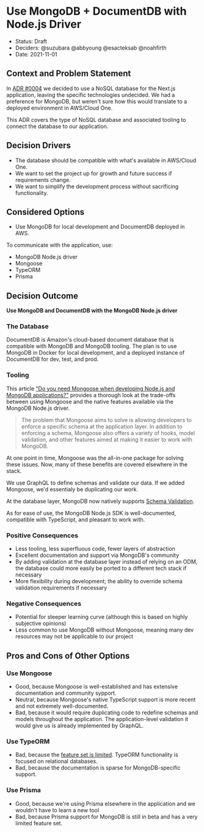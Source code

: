 # Use MongoDB + DocumentDB with Node.js Driver

- Status: Draft
- Deciders: @suzubara @abbyoung @esacteksab @noahfirth
- Date: 2021-11-01

## Context and Problem Statement

In [ADR #0004](https://github.com/USSF-ORBIT/ussf-portal/blob/main/docs/adr/0004-nosql-for-nexjs.md) we decided to use a NoSQL database for the Next.js application, leaving the specific technologies undecided. We had a preference for MongoDB, but weren't sure how this would translate to a deployed environment in AWS/Cloud One.

This ADR covers the type of NoSQL database and associated tooling to connect the database to our application.

## Decision Drivers

- The database should be compatible with what's available in AWS/Cloud One.
- We want to set the project up for growth and future success if requirements change.
- We want to simplify the development process without sacrificing functionality.

## Considered Options

- Use MongoDB for local development and DocumentDB deployed in AWS. 

To communicate with the application, use:
  - MongoDB Node.js driver
  - Mongoose 
  - TypeORM 
  - Prisma


## Decision Outcome

**Use MongoDB and DocumentDB with the MongoDB Node.js driver**

### The Database

DocumentDB is Amazon's cloud-based document database that is compatible with MongoDB and MongoDB tooling. The plan is to use MongoDB in Docker for local development, and a deployed instance of DocumentDB for dev, test, and prod.

### Tooling

This article ["Do you need Mongoose when developing Node.js and MongoDB applications?"](https://www.mongodb.com/developer/article/mongoose-versus-nodejs-driver/) provides a thorough look at the trade-offs between using Mongoose and the native features available via the MongoDB Node.js driver.

>The problem that Mongoose aims to solve is allowing developers to enforce a specific schema at the application layer. In addition to enforcing a schema, Mongoose also offers a variety of hooks, model validation, and other features aimed at making it easier to work with MongoDB.

At one point in time, Mongoose was the all-in-one package for solving these issues. Now, many of these benefits are covered elsewhere in the stack.

We use GraphQL to define schemas and validate our data. If we added Mongoose, we'd essentialy be duplicating our work.

At the database layer, MongoDB now natively supports [Schema Validation](https://docs.mongodb.com/manual/core/schema-validation/).

As for ease of use, the MongoDB Node.js SDK is well-documented, compatible with TypeScript, and pleasant to work with.


### Positive Consequences

- Less tooling, less superfluous code, fewer layers of abstraction
- Excellent documentation and support via MongoDB's community
- By adding validation at the database layer instead of relying on an ODM, the database could more easily be ported to a different tech stack if necessary
- More flexibility during development; the ability to override schema validation requirements if necessary

### Negative Consequences

- Potential for steeper learning curve (although this is based on highly subjective opinions)
- Less common to use MongoDB without Mongoose, meaning many dev resources may not be applicable to our project

## Pros and Cons of Other Options


### Use Mongoose

- Good, because Mongoose is well-established and has extensive documentation and community sypport.
- Neutral, because Mongoose's native TypeScript support is more recent and not extremely well-documented.
- Bad, because it would require duplicating code to redefine schemas and models throughout the application. The application-level validation it would give us is already implemented by GraphQL.

### Use TypeORM

- Bad, because the [feature set is limited](https://typeorm.io/#/mongodb). TypeORM functionality is focused on relational databases.
- Bad, because the documentation is sparse for MongoDB-specific support.


### Use Prisma 

- Good, because we're using Prisma elsewhere in the application and we wouldn't have to learn a new tool
- Bad, because Prisma support for MongoDB is still in beta and has a very limited feature set.